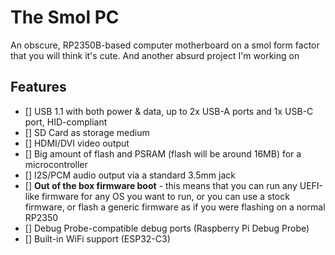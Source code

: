 # The Smol PC
An obscure, RP2350B-based computer motherboard on a smol form factor that you will think it's cute. And another absurd project I'm working on

## Features
- [] USB 1.1 with both power & data, up to 2x USB-A ports and 1x USB-C port, HID-compliant
- [] SD Card as storage medium
- [] HDMI/DVI video output
- [] Big amount of flash and PSRAM (flash will be around 16MB) for a microcontroller
- [] I2S/PCM audio output via a standard 3.5mm jack
- [] **Out of the box firmware boot** - this means that you can run any UEFI-like firmware for any OS you want to run, or you can use a stock firmware, or flash a generic firmware as if you were flashing on a normal RP2350
- [] Debug Probe-compatible debug ports (Raspberry Pi Debug Probe)
- [] Built-in WiFi support (ESP32-C3)
